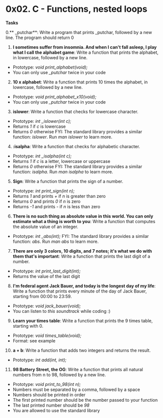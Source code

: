 #	0x02. C - Functions, nested loops

**Tasks**

0.** _putchar**: Write a program that prints _putchar, followed by a new line. 
The program should return 0

1. **I sometimes suffer from insomnia. And when I can't fall asleep, I play what I call the alphabet game**: Write a function that prints the alphabet, in lowercase, followed by a new line.
- Prototype: _void print\_alphabet(void);_
- You can only use _\_putchar_ twice in your code

2. **10 x alphabet**: Write a function that prints 10 times the alphabet, in lowercase, followed by a new line.
- Prototype: _void print\_alphabet\_x10(void);_
- You can only use _\_putchar_ twice in your code

3. **islower**: Write a function that checks for lowercase character.
- Prototype: _int \_islower(int c);_
- Returns _1_ if _c_ is lowercase
- Returns _0_ otherwise
FYI: The standard library provides a similar function: _islower_. Run _man islower_ to learn more.

4. **:isalpha**: Write a function that checks for alphabetic character.
- Prototype: _int \_isalpha(int c);_
- Returns _1_ if _c_ is a letter, lowercase or uppercase
- Returns _0_ otherwise
FYI: The standard library provides a similar function: _isalpha_. Run _man isalpha_ to learn more.

5. **Sign**: Write a function that prints the sign of a number.
- Prototype: _int print\_sign(int n);_
- Returns _1_ and prints _+_ if _n_ is greater than zero
- Returns _0_ and prints _0_ if _n_ is zero
- Returns _-1_ and prints _-_ if _n_ is less than zero

6. **There is no such thing as absolute value in this world. You can only estimate what a thing is worth to you**: Write a function that computes the absolute value of an integer.
- Prototype: _int \_abs(int);_
FYI: The standard library provides a similar function: _abs_. Run _man abs_ to learn more.

7. **There are only 3 colors, 10 digits, and 7 notes; it's what we do with them that's important**: Write a function that prints the last digit of a number.
- Prototype: _int print\_last\_digit(int);_
- Returns the value of the last digit

8. **I'm federal agent Jack Bauer, and today is the longest day of my life**: Write a function that prints every minute of the day of Jack Bauer, starting from 00:00 to 23:59.
- Prototype: _void jack\_bauer(void);_
- You can listen to _this soundtrack_ while coding :)

9. **Learn your times table**: Write a function that prints the 9 times table, starting with 0.
- Prototype: _void times\_table(void);_
- Format: see example

10. **a + b**: Write a function that adds two integers and returns the result.
- Prototype: _int add(int, int);_

11. **98 Battery Street, the OG**: Write a function that prints all natural numbers from n to 98, followed by a new line.
- Prototype: _void print\_to\_98(int n);_
- Numbers must be separated by a comma, followed by a space
- Numbers should be printed in order
- The first printed number should be the number passed to your function
- The last printed number should be _98_
- You are allowed to use the standard library

